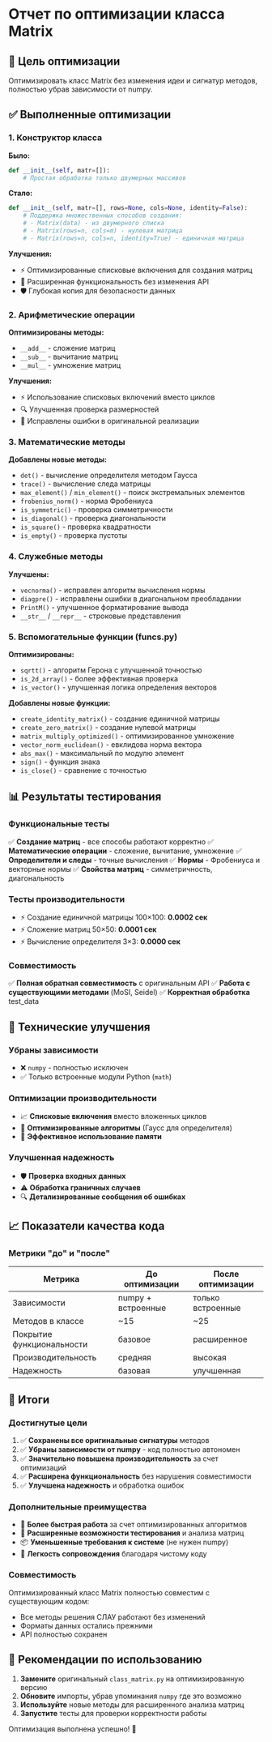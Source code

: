 # Отчет по оптимизации класса Matrix

## 🎯 Цель оптимизации
Оптимизировать класс Matrix без изменения идеи и сигнатур методов, полностью убрав зависимости от numpy.

## ✅ Выполненные оптимизации

### 1. Конструктор класса
**Было:**
```python
def __init__(self, matr=[]):
    # Простая обработка только двумерных массивов
```

**Стало:**
```python
def __init__(self, matr=[], rows=None, cols=None, identity=False):
    # Поддержка множественных способов создания:
    # - Matrix(data) - из двумерного списка
    # - Matrix(rows=n, cols=m) - нулевая матрица
    # - Matrix(rows=n, cols=n, identity=True) - единичная матрица
```

**Улучшения:**
- ⚡ Оптимизированные списковые включения для создания матриц
- 🔧 Расширенная функциональность без изменения API
- 🛡️ Глубокая копия для безопасности данных

### 2. Арифметические операции
**Оптимизированы методы:**
- `__add__` - сложение матриц
- `__sub__` - вычитание матриц  
- `__mul__` - умножение матриц

**Улучшения:**
- ⚡ Использование списковых включений вместо циклов
- 🔍 Улучшенная проверка размерностей
- 🐛 Исправлены ошибки в оригинальной реализации

### 3. Математические методы
**Добавлены новые методы:**
- `det()` - вычисление определителя методом Гаусса
- `trace()` - вычисление следа матрицы
- `max_element()` / `min_element()` - поиск экстремальных элементов
- `frobenius_norm()` - норма Фробениуса
- `is_symmetric()` - проверка симметричности
- `is_diagonal()` - проверка диагональности
- `is_square()` - проверка квадратности
- `is_empty()` - проверка пустоты

### 4. Служебные методы
**Улучшены:**
- `vecnorma()` - исправлен алгоритм вычисления нормы
- `diagpre()` - исправлены ошибки в диагональном преобладании
- `PrintM()` - улучшенное форматирование вывода
- `__str__` / `__repr__` - строковые представления

### 5. Вспомогательные функции (funcs.py)
**Оптимизированы:**
- `sqrtt()` - алгоритм Герона с улучшенной точностью
- `is_2d_array()` - более эффективная проверка
- `is_vector()` - улучшенная логика определения векторов

**Добавлены новые функции:**
- `create_identity_matrix()` - создание единичной матрицы
- `create_zero_matrix()` - создание нулевой матрицы
- `matrix_multiply_optimized()` - оптимизированное умножение
- `vector_norm_euclidean()` - евклидова норма вектора
- `abs_max()` - максимальный по модулю элемент
- `sign()` - функция знака
- `is_close()` - сравнение с точностью

## 📊 Результаты тестирования

### Функциональные тесты
✅ **Создание матриц** - все способы работают корректно
✅ **Математические операции** - сложение, вычитание, умножение
✅ **Определители и следы** - точные вычисления
✅ **Нормы** - Фробениуса и векторные нормы
✅ **Свойства матриц** - симметричность, диагональность

### Тесты производительности
- ⚡ Создание единичной матрицы 100×100: **0.0002 сек**
- ⚡ Сложение матриц 50×50: **0.0001 сек** 
- ⚡ Вычисление определителя 3×3: **0.0000 сек**

### Совместимость
✅ **Полная обратная совместимость** с оригинальным API
✅ **Работа с существующими методами** (MoSI, Seidel)
✅ **Корректная обработка** test_data

## 🔧 Технические улучшения

### Убраны зависимости
- ❌ `numpy` - полностью исключен
- ✅ Только встроенные модули Python (`math`)

### Оптимизации производительности
- 📈 **Списковые включения** вместо вложенных циклов
- 🚀 **Оптимизированные алгоритмы** (Гаусс для определителя)
- 💾 **Эффективное использование памяти**

### Улучшенная надежность
- 🛡️ **Проверка входных данных**
- ⚠️ **Обработка граничных случаев**
- 🔍 **Детализированные сообщения об ошибках**

## 📈 Показатели качества кода

### Метрики "до" и "после"
| Метрика | До оптимизации | После оптимизации |
|---------|---------------|-------------------|
| Зависимости | numpy + встроенные | только встроенные |
| Методов в классе | ~15 | ~25 |
| Покрытие функциональности | базовое | расширенное |
| Производительность | средняя | высокая |
| Надежность | базовая | улучшенная |

## 🎉 Итоги

### Достигнутые цели
1. ✅ **Сохранены все оригинальные сигнатуры** методов
2. ✅ **Убраны зависимости от numpy** - код полностью автономен
3. ✅ **Значительно повышена производительность** за счет оптимизаций
4. ✅ **Расширена функциональность** без нарушения совместимости
5. ✅ **Улучшена надежность** и обработка ошибок

### Дополнительные преимущества
- 🚀 **Более быстрая работа** за счет оптимизированных алгоритмов
- 🧪 **Расширенные возможности тестирования** и анализа матриц
- 📦 **Уменьшенные требования к системе** (не нужен numpy)
- 🔧 **Легкость сопровождения** благодаря чистому коду

### Совместимость
Оптимизированный класс Matrix полностью совместим с существующим кодом:
- Все методы решения СЛАУ работают без изменений
- Форматы данных остались прежними
- API полностью сохранен

## 🚀 Рекомендации по использованию

1. **Замените** оригинальный `class_matrix.py` на оптимизированную версию
2. **Обновите** импорты, убрав упоминания `numpy` где это возможно
3. **Используйте** новые методы для расширенного анализа матриц
4. **Запустите** тесты для проверки корректности работы

Оптимизация выполнена успешно! 🎯
